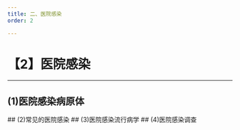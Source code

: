 ```yaml
---
title: 二、医院感染
order: 2

---
```


# 【2】医院感染

<kaodian :text="'微生物学检验记忆卡'" />

<!-- ###### 第三十五章 消毒灭菌和医院感染

> 微生物学检验 -->

<beitiW/>

---

## (1)医院感染病原体

<son :text="'微生物学检验记忆卡'" text1="(1)医院感染病原体" :textOption="[['熟悉',' 相关专业知识','专业知识'],['熟悉',' 相关专业知识','专业知识'],['掌握',' 相关专业知识','专业知识']]" />
## (2)常见的医院感染
<son :text="'微生物学检验记忆卡'" text1="(2)常见的医院感染" :textOption="[['熟悉',' 相关专业知识','专业知识'],['熟悉',' 相关专业知识','专业知识'],['掌握',' 相关专业知识','专业知识']]" />
## (3)医院感染流行病学
<son :text="'微生物学检验记忆卡'" text1="(3)医院感染流行病学" :textOption="[['了解',' 相关专业知识','专业知识'],['了解',' 相关专业知识','专业知识'],['熟悉',' 相关专业知识','专业知识']]" />
## (4)医院感染调查
<son :text="'微生物学检验记忆卡'" text1="(4)医院感染调查" :textOption="[['了解',' 相关专业知识','专业知识'],['了解',' 相关专业知识','专业知识'],['熟悉',' 相关专业知识','专业知识']]" />

